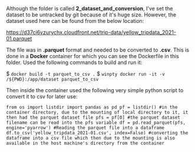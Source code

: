 Although the folder is called **2_dataset_and_conversion**, I've set the dataset to be untracked by git because of it's huge size. However, the dataset used here can be found from the below location:

https://d37ci6vzurychx.cloudfront.net/trip-data/yellow_tripdata_2021-01.parquet

The file was in **.parquet** format and needed to be converted to **.csv**. This is done in a <b>Docker</b> container for which you can see the Dockerfile in this folder. Used the following commands to build and run it:

$ ``docker build -t parquet_to_csv .``
$ ``winpty docker run -it -v /${PWD}:/app/dataset parquet_to_csv``

Then inside the container used the following very simple python script to convert it to csv for later use:

``from os import listdir
import pandas as pd
pf = listdir() #in the container directory, due to the mounting of local directory to it, it then had the parquet dataset file
pfs = pf[0] #the parquet dataset filename can be read into the pfs variable
df = pd.read_parquet(pfs, engine='pyarrow') #Reading the parquet file into a dataframe
df.to_csv('yellow_tripdata_2021-01.csv', index=False) #converting the dataframe into a csv file which then due to the mounting is also available in the host machine's directory from the container``
